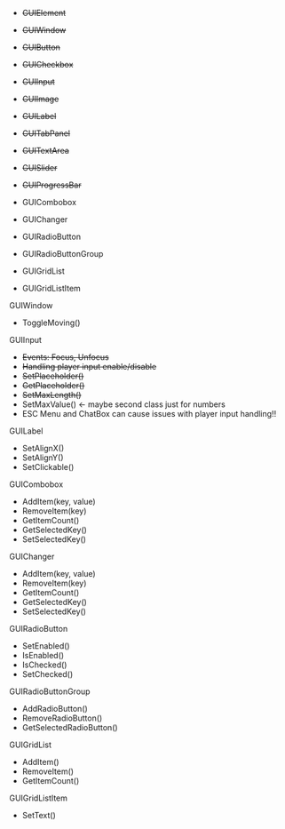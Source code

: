 - ~~GUIElement~~
- ~~GUIWindow~~
- ~~GUIButton~~
- ~~GUICheckbox~~
- ~~GUIInput~~
- ~~GUIImage~~
- ~~GUILabel~~
- ~~GUITabPanel~~
- ~~GUITextArea~~
- ~~GUISlider~~
- ~~GUIProgressBar~~

- GUICombobox
- GUIChanger
- GUIRadioButton
- GUIRadioButtonGroup
- GUIGridList
- GUIGridListItem

GUIWindow
- ToggleMoving()

GUIInput
- ~~Events: Focus, Unfocus~~
- ~~Handling player input enable/disable~~
- ~~SetPlaceholder()~~
- ~~GetPlaceholder()~~
- ~~SetMaxLength()~~
- SetMaxValue() <- maybe second class just for numbers
- ESC Menu and ChatBox can cause issues with player input handling!!

GUILabel
- SetAlignX()
- SetAlignY()
- SetClickable()

GUICombobox
- AddItem(key, value)
- RemoveItem(key)
- GetItemCount()
- GetSelectedKey()
- SetSelectedKey()

GUIChanger
- AddItem(key, value)
- RemoveItem(key)
- GetItemCount()
- GetSelectedKey()
- SetSelectedKey()

GUIRadioButton
- SetEnabled()
- IsEnabled()
- IsChecked()
- SetChecked()

GUIRadioButtonGroup
- AddRadioButton()
- RemoveRadioButton()
- GetSelectedRadioButton()

GUIGridList
- AddItem()
- RemoveItem()
- GetItemCount()

GUIGridListItem
- SetText()
